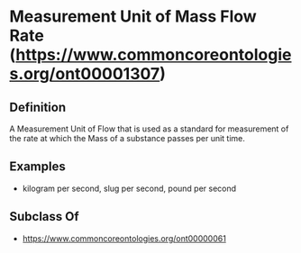 # Measurement Unit of Mass Flow Rate (https://www.commoncoreontologies.org/ont00001307)

## Definition
A Measurement Unit of Flow that is used as a standard for measurement of the rate at which the Mass of a substance passes per unit time.

## Examples
- kilogram per second, slug per second, pound per second

## Subclass Of
- https://www.commoncoreontologies.org/ont00000061

